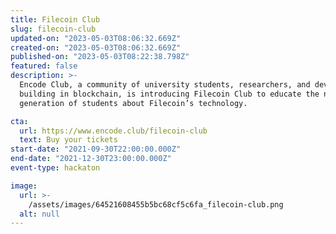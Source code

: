 ```yaml
---
title: Filecoin Club
slug: filecoin-club
updated-on: "2023-05-03T08:06:32.669Z"
created-on: "2023-05-03T08:06:32.669Z"
published-on: "2023-05-03T08:22:38.798Z"
featured: false
description: >-
  Encode Club, a community of university students, researchers, and developers
  building in blockchain, is introducing Filecoin Club to educate the next
  generation of students about Filecoin’s technology.

cta:
  url: https://www.encode.club/filecoin-club
  text: Buy your tickets
start-date: "2021-09-30T22:00:00.000Z"
end-date: "2021-12-30T23:00:00.000Z"
event-type: hackaton

image:
  url: >-
    /assets/images/64521608455b5bc68cf5c6fa_filecoin-club.png
  alt: null
---
```

